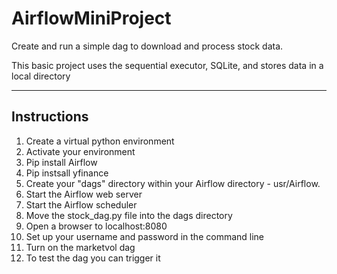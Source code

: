 # AirflowMiniProject
Create and run a simple dag to download and process stock data.

This basic project uses the sequential executor, SQLite, and stores data in a local directory

---------
## Instructions

1. Create a virtual python environment
2. Activate your environment
3. Pip install Airflow
4. Pip instsall yfinance
5. Create your "dags" directory within your Airflow directory - usr/Airflow.
6. Start the Airflow web server
7. Start the Airflow scheduler
8. Move the stock_dag.py file into the dags directory
9. Open a browser to localhost:8080
10. Set up your username and password in the command line
11. Turn on the marketvol dag
12. To test the dag you can trigger it
